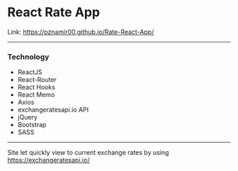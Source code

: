 <h1>React Rate App</h1>
<span>Link: <a href="https://pznamir00.github.io/Rate-React-App/" target="_blank">https://pznamir00.github.io/Rate-React-App/</a></span>
<hr>
<h3>Technology</h3>
<ul>
  <li>ReactJS</li>
  <li>React-Router</li>
  <li>React Hooks</li>
  <li>React Memo</li>
  <li>Axios</li>
  <li>exchangeratesapi.io API</li>
  <li>jQuery</li>
  <li>Bootstrap</li>
  <li>SASS</li>
</ul>
<hr>
<p>
  Site let quickly view to current exchange rates by using <a href="https://exchangeratesapi.io/" target="_blank">https://exchangeratesapi.io/</a> 
</p>
